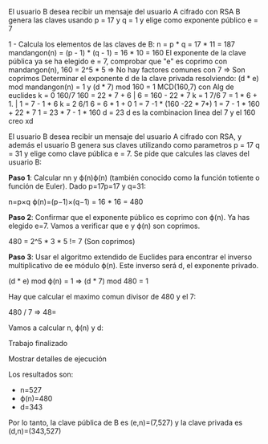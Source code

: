 El usuario B desea recibir un mensaje del usuario A cifrado con RSA B genera las claves usando p = 17 y q = 1 y elige como exponente público e = 7

1 - Calcula los elementos de las claves de B:
	n = p * q = 17 * 11 = 187
	mandangon(n) = (p - 1) * (q - 1) = 16 * 10 = 160
	El exponente de la clave pública ya se ha elegido e = 7, comprobar que "e" es coprimo con mandangon(n), 160 = 2^5 * 5 => No hay factores comunes con 7 => Son coprimos
	Determinar el exponente d de la clave privada resolviendo: (d * e) mod mandangon(n) = 1
	y (d * 7) mod 160 = 1
	MCD(160,7) con Alg de euclides
	k = 0 160/7 160 = 22 * 7 + 6 | 6 = 160 - 22 * 7
	k = 1 7/6 7 = 1 * 6 + 1.            | 1 = 7 - 1 * 6
	k = 2 6/1 6 = 6 * 1 + 0
	1 = 7 -1 * (160 -22 * 7*)
	1 = 7 - 1 * 160 + 22 * 7
	1 = 23 * 7 - 1 * 160
	d = 23
	d es la combinacion linea del 7 y el 160 creo xd


El usuario B desea recibir un mensaje del usuario A cifrado con RSA, y además el usuario B genera sus claves utilizando como parametros p = 17 q = 31 y elige como clave pública e = 7.
Se pide que calcules las claves del usuario B:

**Paso 1**: Calcular nn y ϕ(n)ϕ(n) (también conocido como la función totiente o función de Euler). Dado p=17p=17 y q=31:

n=p×q 
ϕ(n)=(p−1)×(q−1) = 16 * 16 = 480

**Paso 2**: Confirmar que el exponente público es coprimo con ϕ(n). Ya has elegido e=7. Vamos a verificar que e y ϕ(n) son coprimos.

480 = 2^5 * 3 * 5 != 7 (Son coprimos)

**Paso 3**: Usar el algoritmo extendido de Euclides para encontrar el inverso multiplicativo de ee módulo ϕ(n). Este inverso será d, el exponente privado.

(d * e) mod ϕ(n) = 1 => (d * 7) mod 480 = 1

Hay que calcular el maximo comun divisor de 480 y el 7:

480 / 7 => 48= 


Vamos a calcular n, ϕ(n) y d:

Trabajo finalizado

Mostrar detalles de ejecución

Los resultados son:

- n=527
- ϕ(n)=480
- d=343

Por lo tanto, la clave pública de B es (e,n)=(7,527) y la clave privada es (d,n)=(343,527)


